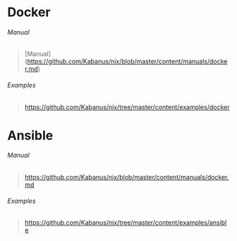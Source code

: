 # Docker
###### Manual
> [Manual] (https://github.com/Kabanus/nix/blob/master/content/manuals/docker.md)
###### Examples
> https://github.com/Kabanus/nix/tree/master/content/examples/docker
# Ansible
###### Manual
> https://github.com/Kabanus/nix/blob/master/content/manuals/docker.md
###### Examples
> https://github.com/Kabanus/nix/tree/master/content/examples/ansible
